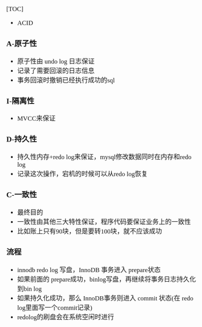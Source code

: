 <span  style="font-family: Simsun,serif; font-size: 17px; ">

[TOC]

- ACID

### A-原子性

- 原子性由 undo log 日志保证
- 记录了需要回滚的日志信息
- 事务回滚时撤销已经执行成功的sql

### I-隔离性

- MVCC来保证

### D-持久性

- 持久性内存+redo log来保证，mysql修改数据同时在内存和redo log
- 记录这次操作，宕机的时候可以从redo log恢复

### C-一致性

- 最终目的
- 一致性由其他三大特性保证，程序代码要保证业务上的一致性
- 比如账上只有90块，但是要转100块，就不应该成功

### 流程

- innodb redo log 写盘，InnoDB 事务进入 prepare状态
- 如果前面的 prepare成功，binlog写盘，再继续将事务日志持久化到bin log
- 如果持久化成功，那么 InnoDB事务则进入 commit 状态(在 redo log里面写一个commit记录)
- redolog的刷盘会在系统空闲时进行

</span>